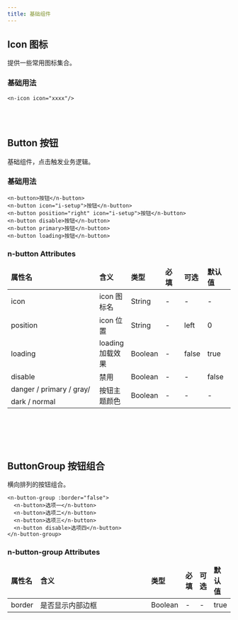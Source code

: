 ```yaml
---
title: 基础组件
---
```

## Icon 图标
提供一些常用图标集合。
<ClientOnly>
<n-icon/>
</ClientOnly>
### 基础用法
```vue
<n-icon icon="xxxx"/>
```
<br><br/>
## Button 按钮
基础组件，点击触发业务逻辑。
<ClientOnly>
  <n-button/>
</ClientOnly>
### 基础用法
```vue
<n-button>按钮</n-button>
<n-button icon="i-setup">按钮</n-button>
<n-button position="right" icon="i-setup">按钮</n-button>
<n-button disable>按钮</n-button>
<n-button primary>按钮</n-button>
<n-button loading>按钮</n-button>
```
### n-button Attributes

<table style="width: 100%">
<thead>
  <tr style="font-weight:bold;">
    <td>属性名</td>
    <td>含义</td>
    <td>类型</td>
    <td style="width:2em;">必填</td>
    <td>可选</td>
    <td style="width:3em;">默认值</td>
  </tr>
</thead>
<tbody >
  <tr>
    <td>icon</td>
    <td>icon 图标名</td>
    <td>String</td>
    <td>-</td>
    <td>-</td>
    <td>-</td>
  </tr>
  <tr>
    <td>position</td>
    <td>icon 位置</td>
    <td>String</td>
    <td>-</td>
    <td>left</td>
    <td>0</td>
  </tr>
  <tr>
    <td>loading</td>
    <td>loading 加载效果</td>
    <td>Boolean	</td>
    <td>-</td>
    <td>false</td>
    <td>true</td>
  </tr>
  <tr>
    <td>disable</td>
    <td>禁用</td>
    <td>Boolean	</td>
    <td>-</td>
    <td>-</td>
    <td>false</td>
  </tr>
  <tr>
    <td style="width:15em">danger / primary / gray/<div style="margin-top:0.5em">dark / normal </div></td>
    <td>按钮主题颜色</td>
    <td>Boolean	</td>
    <td>-</td>
    <td>-</td>
    <td>-</td>
  </tr>
</tbody>
</table>
<br><br/>
<br><br/>

## ButtonGroup 按钮组合
横向排列的按钮组合。
<ClientOnly>
  <n-button-group/>
</ClientOnly>

```vue
<n-button-group :border="false">
  <n-button>选项一</n-button>
  <n-button>选项二</n-button>
  <n-button>选项三</n-button>
  <n-button disable>选项四</n-button>
</n-button-group>
```
### n-button-group Attributes

<table style="width: 100%;margin-bottom: 4em">
<thead>
  <tr style=" font-weight:bold;">
    <td>属性名</td>
    <td style="width:20em">含义</td>
    <td>类型</td>
    <td>必填</td>
    <td>可选</td>
    <td>默认值</td>
  </tr>
</thead>
<tbody>
  <tr>
    <td>border</td>
    <td>是否显示内部边框</td>
    <td>Boolean</td>
    <td>-</td>
    <td>-</td>
    <td>true</td>
  </tr>
</tbody>
</table>


